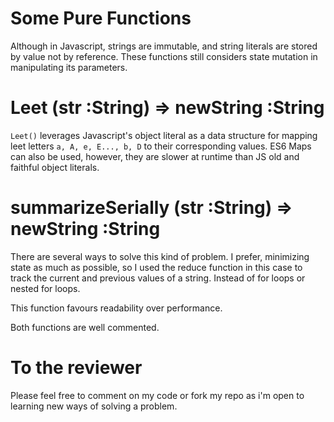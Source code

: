# Some Pure Functions
Although in Javascript, strings are immutable, and string literals are stored by value not by reference. These functions still considers state mutation in manipulating its parameters.

# Leet (str :String) => newString :String
`Leet()` leverages Javascript's object literal as a data structure for mapping leet letters `a, A, e, E..., b, D` to their corresponding values. ES6 Maps can also be used, however, they are slower at runtime than JS old and faithful object literals.

# summarizeSerially (str :String) => newString :String
There are several ways to solve this kind of problem. I prefer, minimizing state as much as possible, so I used the reduce function in this case to track the current and previous values of a string. Instead of for loops or nested for loops.

This function favours readability over performance.

Both functions are well commented.

# To the reviewer
Please feel free to comment on my code or fork my repo as i'm open to learning new ways of solving a problem.

